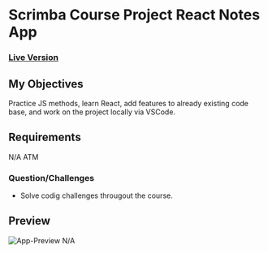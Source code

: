 # Scrimba Course Project React Notes App

### [Live Version](https://rapidisimo.github.io/Notes-App/)

## My Objectives
Practice JS methods, learn React, add features to already existing code base, and work on the project locally via VSCode.

## Requirements
N/A ATM

### Question/Challenges
- Solve codig challenges througout the course.


## Preview
![App-Preview N/A](./#)
